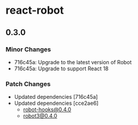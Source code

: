 # react-robot

## 0.3.0

### Minor Changes

- 716c45a: Upgrade to the latest version of Robot
- 716c45a: Upgrade to support React 18

### Patch Changes

- Updated dependencies [716c45a]
- Updated dependencies [cce2ae6]
  - robot-hooks@0.4.0
  - robot3@0.4.0

